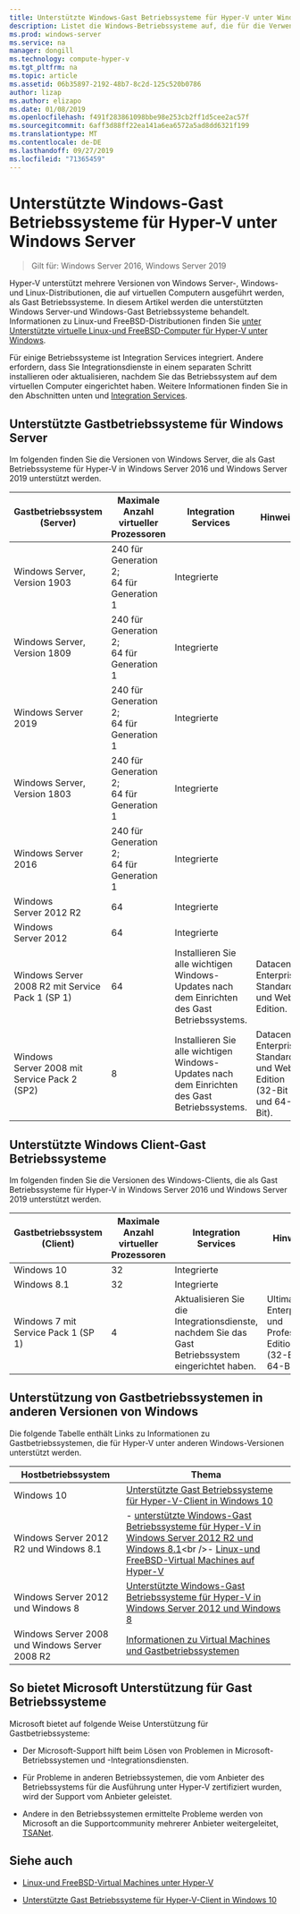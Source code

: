 ```yaml
---
title: Unterstützte Windows-Gast Betriebssysteme für Hyper-V unter Windows Server
description: Listet die Windows-Betriebssysteme auf, die für die Verwendung als Gast in einem virtuellen Computer unterstützt werden. Enthält auch Links zu ähnlichen Artikeln für frühere Versionen von Hyper-V.
ms.prod: windows-server
ms.service: na
manager: dongill
ms.technology: compute-hyper-v
ms.tgt_pltfrm: na
ms.topic: article
ms.assetid: 06b35897-2192-48b7-8c2d-125c520b0786
author: lizap
ms.author: elizapo
ms.date: 01/08/2019
ms.openlocfilehash: f491f283861098bbe98e253cb2ff1d5cee2ac57f
ms.sourcegitcommit: 6aff3d88ff22ea141a6ea6572a5ad8dd6321f199
ms.translationtype: MT
ms.contentlocale: de-DE
ms.lasthandoff: 09/27/2019
ms.locfileid: "71365459"
---
```

# <a name="supported-windows-guest-operating-systems-for-hyper-v-on-windows-server"></a>Unterstützte Windows-Gast Betriebssysteme für Hyper-V unter Windows Server

>Gilt für: Windows Server 2016, Windows Server 2019

Hyper-V unterstützt mehrere Versionen von Windows Server-, Windows-und Linux-Distributionen, die auf virtuellen Computern ausgeführt werden, als Gast Betriebssysteme. In diesem Artikel werden die unterstützten Windows Server-und Windows-Gast Betriebssysteme behandelt. Informationen zu Linux-und FreeBSD-Distributionen finden Sie [unter Unterstützte virtuelle Linux-und FreeBSD-Computer für Hyper-V unter Windows](Supported-Linux-and-FreeBSD-virtual-machines-for-Hyper-V-on-Windows.md).  
    
Für einige Betriebssysteme ist Integration Services integriert. Andere erfordern, dass Sie Integrationsdienste in einem separaten Schritt installieren oder aktualisieren, nachdem Sie das Betriebssystem auf dem virtuellen Computer eingerichtet haben. Weitere Informationen finden Sie in den Abschnitten unten und [Integration Services](https://docs.microsoft.com/virtualization/hyper-v-on-windows/reference/integration-services).  
  
## <a name="supported-windows-server-guest-operating-systems"></a>Unterstützte Gastbetriebssysteme für Windows Server  

Im folgenden finden Sie die Versionen von Windows Server, die als Gast Betriebssysteme für Hyper-V in Windows Server 2016 und Windows Server 2019 unterstützt werden. 
  
|Gastbetriebssystem (Server)|Maximale Anzahl virtueller Prozessoren|Integration Services|Hinweise|  
|-------------------------------------|----------------------------------------|------------------------|---------|  
|Windows Server, Version 1903 |240 für Generation 2;<br>64 für Generation 1|Integrierte||
|Windows Server, Version 1809 |240 für Generation 2;<br>64 für Generation 1|Integrierte|| 
|Windows Server 2019 |240 für Generation 2;<br>64 für Generation 1|Integrierte||
|Windows Server, Version 1803 |240 für Generation 2;<br>64 für Generation 1|Integrierte|| 
|Windows Server 2016 |240 für Generation 2;<br>64 für Generation 1|Integrierte|| 
|Windows Server 2012 R2 |64|Integrierte||  
|Windows Server 2012 |64|Integrierte||  
|Windows Server 2008 R2 mit Service Pack 1 (SP 1)|64|Installieren Sie alle wichtigen Windows-Updates nach dem Einrichten des Gast Betriebssystems.|Datacenter, Enterprise, Standard und Web Edition.|
|Windows Server 2008 mit Service Pack 2 (SP2)|8|Installieren Sie alle wichtigen Windows-Updates nach dem Einrichten des Gast Betriebssystems.|Datacenter, Enterprise, Standard und Web Edition (32-Bit und 64-Bit).|  
  
## <a name="supported-windows-client-guest-operating-systems"></a>Unterstützte Windows Client-Gast Betriebssysteme  

Im folgenden finden Sie die Versionen des Windows-Clients, die als Gast Betriebssysteme für Hyper-V in Windows Server 2016 und Windows Server 2019 unterstützt werden.
  
|Gastbetriebssystem (Client)|Maximale Anzahl virtueller Prozessoren|Integration Services|Hinweise|  
|-------------------------------------|----------------------------------------|------------------------|---------|  
|Windows 10|32|Integrierte||  
|Windows 8.1|32|Integrierte||  
|Windows 7 mit Service Pack 1 (SP 1)|4|Aktualisieren Sie die Integrationsdienste, nachdem Sie das Gast Betriebssystem eingerichtet haben.|Ultimate, Enterprise und Professional Edition (32-Bit und 64-Bit).|  
  
## <a name="guest-operating-system-support-on-other-versions-of-windows"></a>Unterstützung von Gastbetriebssystemen in anderen Versionen von Windows  

Die folgende Tabelle enthält Links zu Informationen zu Gastbetriebssystemen, die für Hyper-V unter anderen Windows-Versionen unterstützt werden.  
  
|Hostbetriebssystem|Thema|  
|-------------------------|---------|  
|Windows 10|[Unterstützte Gast Betriebssysteme für Hyper-V-Client in Windows 10](https://docs.microsoft.com/virtualization/hyper-v-on-windows/about/supported-guest-os)|  
|Windows Server 2012 R2 und Windows 8.1|-   [unterstützte Windows-Gast Betriebssysteme für Hyper-V in Windows Server 2012 R2 und Windows 8.1](https://docs.microsoft.com/previous-versions/windows/it-pro/windows-server-2012-R2-and-2012/dn792027(v=ws.11))<br />-   [Linux-und FreeBSD-Virtual Machines auf Hyper-V](Supported-Linux-and-FreeBSD-virtual-machines-for-Hyper-V-on-Windows.md)|  
|Windows Server 2012 und Windows 8|[Unterstützte Windows-Gast Betriebssysteme für Hyper-V in Windows Server 2012 und Windows 8](https://docs.microsoft.com/previous-versions/windows/it-pro/windows-server-2012-R2-and-2012/dn792028(v=ws.11))|  
|Windows Server 2008 und Windows Server 2008 R2|[Informationen zu Virtual Machines und Gastbetriebssystemen](https://docs.microsoft.com/previous-versions/windows/it-pro/windows-server-2008-R2-and-2008/cc794868(v=ws.10))|  
  
## <a name="how-microsoft-provides-support-for-guest-operating-systems"></a>So bietet Microsoft Unterstützung für Gast Betriebssysteme  

Microsoft bietet auf folgende Weise Unterstützung für Gastbetriebssysteme:  
  
-   Der Microsoft-Support hilft beim Lösen von Problemen in Microsoft-Betriebssystemen und -Integrationsdiensten.  
  
-   Für Probleme in anderen Betriebssystemen, die vom Anbieter des Betriebssystems für die Ausführung unter Hyper-V zertifiziert wurden, wird der Support vom Anbieter geleistet.  
  
-   Andere in den Betriebssystemen ermittelte Probleme werden von Microsoft an die Supportcommunity mehrerer Anbieter weitergeleitet, [TSANet](https://www.tsanet.org/).  
  
## <a name="see-also"></a>Siehe auch  
  
-   [Linux-und FreeBSD-Virtual Machines unter Hyper-V](Supported-Linux-and-FreeBSD-virtual-machines-for-Hyper-V-on-Windows.md)  
  
-   [Unterstützte Gast Betriebssysteme für Hyper-V-Client in Windows 10](https://docs.microsoft.com/virtualization/hyper-v-on-windows/about/supported-guest-os)  
  



